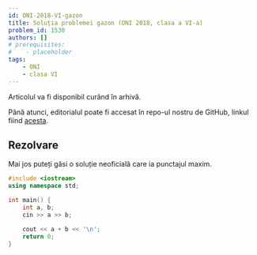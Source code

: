 ```yaml
---
id: ONI-2018-VI-gazon
title: Soluția problemei gazon (ONI 2018, clasa a VI-a)
problem_id: 1530
authors: []
# prerequisites:
#    - placeholder
tags:
    - ONI
    - clasa VI
---
```


Articolul va fi disponibil curând în arhivă.

Până atunci, editorialul poate fi accesat în repo-ul nostru de GitHub, linkul fiind [acesta](https://github.com/roalgo-discord/Romanian-Olympiad-Solutions/blob/main/ONI%20(national%20olympiad)/2018/06/gazon.pdf).

## Rezolvare

Mai jos puteți găsi o soluție neoficială care ia punctajul maxim.

```cpp
#include <iostream>
using namespace std;

int main() {
    int a, b;
    cin >> a >> b;

    cout << a + b << '\n';
    return 0;
}
```

